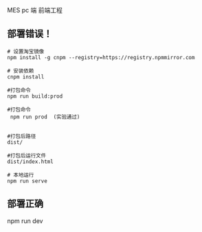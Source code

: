MES pc 端 前端工程

## 部署错误！

```
# 设置淘宝镜像
npm install -g cnpm --registry=https://registry.npmmirror.com

# 安装依赖
cnpm install

#打包命令
npm run build:prod

#打包命令
 npm run prod  (实验通过)


#打包后路径
dist/

#打包后运行文件
dist/index.html

# 本地运行
npm run serve
```


## 部署正确
npm run dev